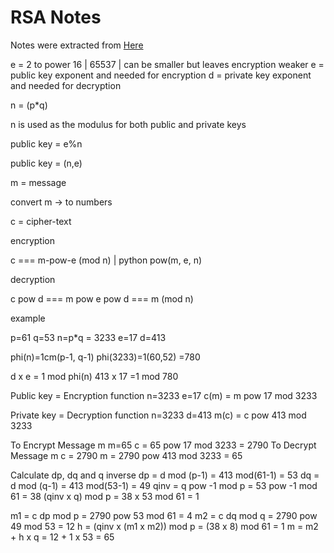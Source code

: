# RSA Notes

Notes were extracted from [Here](https://en.wikipedia.org/wiki/RSA_(cryptosystem))

e = 2 to power 16 | 65537 | can be smaller but leaves encryption weaker
e = public key exponent and needed for encryption
d = private key exponent and needed for decryption

n = (p*q)

n is used as the modulus for both public and private keys

public key = e%n

public key = (n,e)

m = message 

convert m -> to numbers

c = cipher-text

encryption 

c === m-pow-e (mod n)  | python pow(m, e, n)

decryption

c pow d === m pow e pow d === m (mod n)

example

p=61
q=53
n=p*q = 3233
e=17
d=413

phi(n)=1cm(p-1, q-1)
phi(3233)=1(60,52) =780

d x e = 1 mod phi(n)
413 x 17 =1 mod 780

Public key = Encryption function
n=3233
e=17
c(m) = m pow 17 mod 3233

Private key = Decryption function
n=3233
d=413
m(c) = c pow 413 mod 3233

To Encrypt Message m
m=65
c = 65 pow 17 mod 3233 = 2790
To Decrypt Message m
c = 2790
m = 2790 pow 413 mod 3233 = 65

Calculate dp, dq and q inverse
dp = d mod (p-1) = 413 mod(61-1) = 53
dq = d mod (q-1) = 413 mod(53-1) = 49
qinv = q pow -1 mod p = 53 pow -1 mod 61 = 38
(qinv x q) mod p = 38 x 53 mod 61 = 1


m1 = c dp mod p = 2790 pow 53 mod 61 = 4
m2 = c dq mod q = 2790 pow 49 mod 53 = 12
h = (qinv x (m1 x m2)) mod p = (38 x 8) mod 61 = 1
m = m2 + h x q = 12 + 1 x 53 = 65




